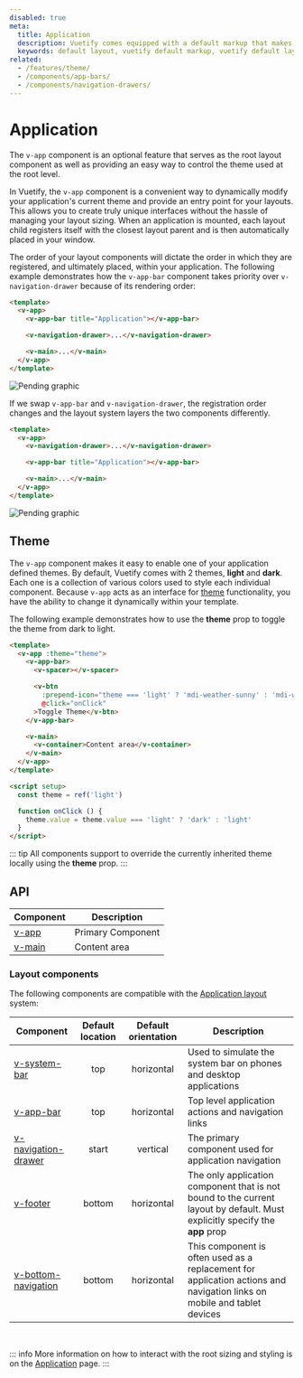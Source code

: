 ```yaml
---
disabled: true
meta:
  title: Application
  description: Vuetify comes equipped with a default markup that makes it easy to create layouts (boilerplate) for any Vue application.
  keywords: default layout, vuetify default markup, vuetify default layout
related:
  - /features/theme/
  - /components/app-bars/
  - /components/navigation-drawers/
---
```


# Application

The `v-app` component is an optional feature that serves as the root layout component as well as providing an easy way to control the theme used at the root level.

<PromotedEntry />

In Vuetify, the `v-app` component is a convenient way to dynamically modify your application's current theme and provide an entry point for your layouts. This allows you to create truly unique interfaces without the hassle of managing your layout sizing. When an application is mounted, each layout child registers itself with the closest layout parent and is then automatically placed in your window.

The order of your layout components will dictate the order in which they are registered, and ultimately placed, within your application. The following example demonstrates how the `v-app-bar` component takes priority over `v-navigation-drawer` because of its rendering order:

``` html
<template>
  <v-app>
    <v-app-bar title="Application"></v-app-bar>

    <v-navigation-drawer>...</v-navigation-drawer>

    <v-main>...</v-main>
  </v-app>
</template>
```

![Pending graphic](https://cdn.vuetifyjs.com/docs/images/graphics/img-placeholder.png "Rendered Application")

If we swap `v-app-bar` and `v-navigation-drawer`, the registration order changes and the layout system layers the two components differently.

``` html
<template>
  <v-app>
    <v-navigation-drawer>...</v-navigation-drawer>

    <v-app-bar title="Application"></v-app-bar>

    <v-main>...</v-main>
  </v-app>
</template>
```

![Pending graphic](https://cdn.vuetifyjs.com/docs/images/graphics/img-placeholder.png "Rendered Application")

## Theme

The `v-app` component makes it easy to enable one of your application defined themes. By default, Vuetify comes with 2 themes, **light** and **dark**. Each one is a collection of various colors used to style each individual component. Because `v-app` acts as an interface for [theme](/features/theme/) functionality, you have the ability to change it dynamically within your template.

The following example demonstrates how to use the **theme** prop to toggle the theme from dark to light.

<ExamplesExample file="application/theme" preview />

```html { resource="src/App.vue" }
<template>
  <v-app :theme="theme">
    <v-app-bar>
      <v-spacer></v-spacer>

      <v-btn
        :prepend-icon="theme === 'light' ? 'mdi-weather-sunny' : 'mdi-weather-night'"
        @click="onClick"
      >Toggle Theme</v-btn>
    </v-app-bar>

    <v-main>
      <v-container>Content area</v-container>
    </v-main>
  </v-app>
</template>

<script setup>
  const theme = ref('light')

  function onClick () {
    theme.value = theme.value === 'light' ? 'dark' : 'light'
  }
</script>
```

::: tip
  All components support to override the currently inherited theme locally using the **theme** prop.
:::

## API

| Component | Description |
| - | - |
| [v-app](/api/v-app/) | Primary Component |
| [v-main](/api/v-main/) | Content area |

<ApiInline hide-links />

### Layout components

The following components are compatible with the [Application layout](/features/application-layout/) system:

| Component | Default location | Default orientation | Description |
| - | :-: | :-: | - |
| [v-system-bar](/api/v-system-bar/) | top | horizontal | Used to simulate the system bar on phones and desktop applications |{data-toggle=modal}
| [v-app-bar](/api/v-app-bar/) | top | horizontal | Top level application actions and navigation links |
| [v-navigation-drawer](/api/v-navigation-drawer/) | start | vertical | The primary component used for application navigation |
| [v-footer](/api/v-footer/) | bottom | horizontal | The only application component that is not bound to the current layout by default. Must explicitly specify the **app** prop |
| [v-bottom-navigation](/api/v-bottom-navigation/) | bottom | horizontal | This component is often used as a replacement for application actions and navigation links on mobile and tablet devices |

<br>

<AppFigure src="https://cdn.vuetifyjs.com/images/layouts/app.png" alt="Vuetify Application" />

::: info
  More information on how to interact with the root sizing and styling is on the [Application](/features/application-layout/) page.
:::
